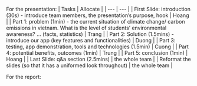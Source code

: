 For the presentation: 
 | Tasks | Allocate |
 | --- | --- |
 | First Slide: introduction (30s) - introduce team members, the presentation’s purpose, hook | Hoang |
 | Part 1: problem (1min) - the current situation of climate change/ carbon emissions in vietnam. What is the level of students’ environmental awareness? … (facts, statistics) | Trang |
 | Part 2: Solution (1.5mins) - introduce our app (key features and functionalities) | Duong |
 | Part 3: testing, app demonstration, tools and technologies (1.5min) | Cuong |
 | Part 4: potential benefits, outcomes (1min) | Trung |
 | Part 5: conclusion (1min) | Hoang | 
 | Last Slide: q&a section (2.5mins) | the whole team |
 | Reformat the slides (so that it has a uniformed look throughout) | the whole team |
 
 For the report:
